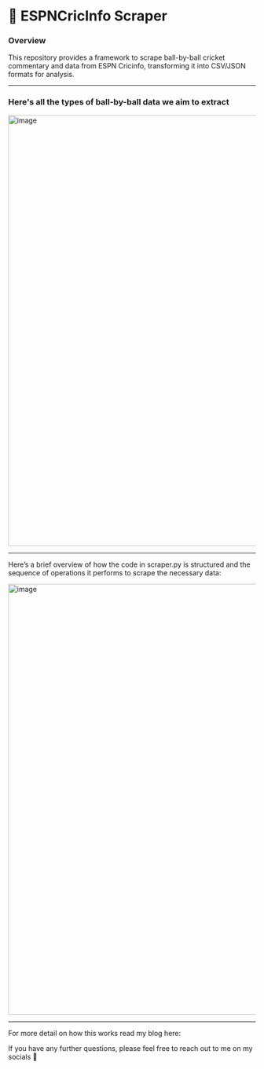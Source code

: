 # 🏏 **ESPNCricInfo Scraper**  

### **Overview**  
This repository provides a framework to scrape ball-by-ball cricket commentary and data from ESPN Cricinfo, transforming it into CSV/JSON formats for analysis.

---

### Here's all the types of ball-by-ball data we aim to extract
<img width="877" alt="image" src="https://github.com/user-attachments/assets/309f6ecd-3c2c-4cd0-a0ae-b8b073a57041">


---

Here’s a brief overview of how the code in scraper.py is structured and the sequence of operations it performs to scrape the necessary data:

<img width="877" alt="image" src="https://github.com/user-attachments/assets/1d3e0a82-e421-4b2a-b2a2-68d7b7416607">


---
For more detail on how this works read my blog here:


If you have any further questions, please feel free to reach out to me on my socials 🔗
